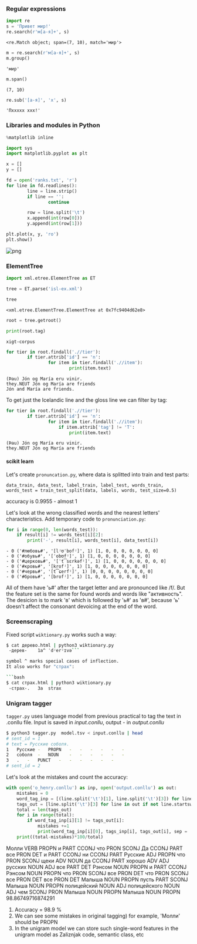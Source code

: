 
### Regular expressions


```python
import re 
s = 'Привет мир!'
re.search(r'м[а-я]+', s)
```




    <re.Match object; span=(7, 10), match='мир'>




```python
m = re.search(r'м[а-я]+', s)
m.group()
```




    'мир'




```python
m.span()
```




    (7, 10)




```python
re.sub('[а-я]', 'x', s)
```




    'Пxxxxx xxx!'



### Libraries and modules in Python


```python
%matplotlib inline 
```


```python
import sys
import matplotlib.pyplot as plt

x = []
y = []

fd = open('ranks.txt', 'r')
for line in fd.readlines():
        line = line.strip()
        if line == '':
                continue

        row = line.split('\t')
        x.append(int(row[0]))
        y.append(int(row[1]))

plt.plot(x, y, 'ro')
plt.show()
```


![png](output_7_0.png)


### ElementTree


```python
import xml.etree.ElementTree as ET

tree = ET.parse('isl-ex.xml')
```


```python
tree
```




    <xml.etree.ElementTree.ElementTree at 0x7fc9404d62e8>




```python
root = tree.getroot()
```


```python
print(root.tag)
```

    xigt-corpus



```python
for tier in root.findall('.//tier'):
        if tier.attrib['id'] == 'n':
                for item in tier.findall('.//item'):
                        print(item.text)
```

    (Þau) Jón og María eru vinir.
    they.NEUT Jón og María are friends
    Jón and María are friends.


To get just the Icelandic line and the gloss line we can filter by tag:


```python
for tier in root.findall('.//tier'):
        if tier.attrib['id'] == 'n':
                for item in tier.findall('.//item'):
                    if item.attrib['tag'] != 'T': 
                        print(item.text)
```

    (Þau) Jón og María eru vinir.
    they.NEUT Jón og María are friends


#### scikit learn

Let's create ```pronuncation.py```, where data is splitted into train and test parts:

```data_train, data_test, label_train, label_test, words_train, words_test = train_test_split(data, labels, words, test_size=0.5)```

accuracy is 0.9955 - almost 1

Let's look at the wrong classified words and the nearest letters' characteristics. Add temporary code to ```pronunciation.py```:


```python
for i in range(0, len(words_test)):
    if result[i] != words_test[i][2]:
        print('-', result[i], words_test[i], data_test[i])
```

    - 0 ('#любовь#', '[lʲʊˈbofʲ]', 1) [1, 0, 0, 0, 0, 0, 0, 0]
    - 0 ('#обувь#', '[ˈobʊfʲ]', 1) [1, 0, 0, 0, 0, 0, 0, 0]
    - 0 ('#церковь#', '[ˈt͡sɛrkəfʲ]', 1) [1, 0, 0, 0, 0, 0, 0, 0]
    - 0 ('#кровь#', '[krofʲ]', 1) [1, 0, 0, 0, 0, 0, 0, 0]
    - 0 ('#червь#', '[t͡ɕerfʲ]', 1) [0, 0, 0, 0, 0, 0, 0, 0]
    - 0 ('#бровь#', '[brofʲ]', 1) [1, 0, 0, 0, 0, 0, 0, 0]


All of them have 'ь#' after the target letter and are pronounced like /f/. But the feature set is the same for found words and words like "активность". The desicion is to mark 'в' which is followed by 'ь#' as 'в#', because 'ь' doesn't affect the consonant devoicing at the end of the word.

### Screenscraping

Fixed script ```wiktionary.py``` works such a way:

```bash
$ cat дерево.html | python3 wiktionary.py
 -дерев-	1a^	ˈdʲerʲɪvə```

symbol ^ marks special cases of inflection.
It also works for "страх":

```bash
$ cat страх.html | python3 wiktionary.py
 -страх-.	3a	strax
```

### Unigram tagger

```tagger.py``` uses language model from previous practical to tag the text in .conllu file. Input is saved in *input.conllu*, output - in *output.conllu*

```bash
$ python3 tagger.py  model.tsv < input.conllu | head 
# sent_id = 1
# text = Русские соболя.
1	Русские	-	PROPN	-	-	-	-	-	-
2	соболя	-	NOUN	-	-	-	-	-	-
3	.	-	PUNCT	-	-	-	-	-	-
# sent_id = 2
```              

Let's look at the mistakes and count the accuracy:


```python
with open('o_henry.conllu') as inp, open('output.conllu') as out:
    mistakes = 0
    word_tag_inp = [(line.split('\t')[1], line.split('\t')[3]) for line in inp if not line.startswith('#') and line != '\n']
    tags_out = [line.split('\t')[3] for line in out if not line.startswith('#') and line != '\n']
    total = len(tags_out)
    for i in range(total):
        if word_tag_inp[i][1] != tags_out[i]:
            mistakes +=1
            print(word_tag_inp[i][0], tags_inp[i], tags_out[i], sep = '\t')
    print((total-mistakes)*100/total)
```
Молли	VERB	PROPN
и	PART	CCONJ
что	PRON	SCONJ
Да	CCONJ	PART
все	PRON	DET
и	PART	CCONJ
ни	CCONJ	PART
Русские	ADJ	PROPN
что	PRON	SCONJ
щеки	ADV	NOUN
да	CCONJ	PART
хорошо	ADV	ADJ
русских	NOUN	ADJ
все	PART	DET
Рэнсом	NOUN	PROPN
и	PART	CCONJ
Рэнсом	NOUN	PROPN
что	PRON	SCONJ
все	PRON	DET
что	PRON	SCONJ
все	PRON	DET
все	PRON	DET
Малыша	NOUN	PROPN
пусть	PART	SCONJ
Малыша	NOUN	PROPN
полицейский	NOUN	ADJ
полицейского	NOUN	ADJ
чем	SCONJ	PRON
Малыша	NOUN	PROPN
Малыша	NOUN	PROPN
98.86749716874291
1. Accuracy = 98.9 %
2. We can see some mistakes in original tagging) for example, 'Молли' should be PROPN
3. In the unigram model we can store such single-word features in the unigram model as Zaliznjak code, semantic class, etc


```python

```
